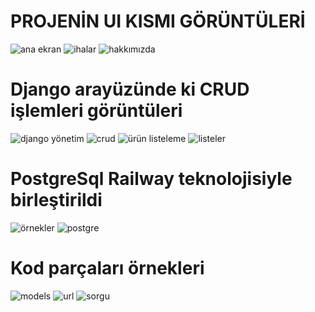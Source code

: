 <h1>PROJENİN UI KISMI GÖRÜNTÜLERİ</h1>  

![ana ekran](https://github.com/Berkaygulmez/BaykarIHAProject/assets/126198389/7ac353a1-81cb-4b38-8640-f7e46d073cb9)
![ihalar](https://github.com/Berkaygulmez/BaykarIHAProject/assets/126198389/64d5df60-105e-44b0-b709-8431cdc07a9c)
![hakkımızda](https://github.com/Berkaygulmez/BaykarIHAProject/assets/126198389/76df7b7b-927f-42df-909f-2d730cabca97)

<h1>Django arayüzünde ki CRUD işlemleri görüntüleri </h1>

![django yönetim](https://github.com/Berkaygulmez/BaykarIHAProject/assets/126198389/238f378e-6262-4f4e-88ba-9a1b7d04c6dd)
![crud](https://github.com/Berkaygulmez/BaykarIHAProject/assets/126198389/c447e28f-1174-441a-ab95-b026432218c6)
![ürün listeleme](https://github.com/Berkaygulmez/BaykarIHAProject/assets/126198389/d0b9558d-cab3-4e9b-b9f5-9ee85e002fd5)
![listeler](https://github.com/Berkaygulmez/BaykarIHAProject/assets/126198389/cd14c331-3a4b-404d-9b1f-e2be6136ae90)

<h1> PostgreSql Railway teknolojisiyle birleştirildi </h1>

![örnekler](https://github.com/Berkaygulmez/BaykarIHAProject/assets/126198389/e097113a-1eff-442b-982e-ecb78e48ed0f)
![postgre](https://github.com/Berkaygulmez/BaykarIHAProject/assets/126198389/8a7c8bc4-f65f-4f2e-8471-f2c2e31fa0f9)

<h1> Kod parçaları örnekleri </h1>

![models](https://github.com/Berkaygulmez/BaykarIHAProject/assets/126198389/1bfcfdb0-2776-45f7-87d7-c91ef3c99843)
![url](https://github.com/Berkaygulmez/BaykarIHAProject/assets/126198389/a3ca7335-1d0b-4a0f-93cf-1f715d676e6e)
![sorgu](https://github.com/Berkaygulmez/BaykarIHAProject/assets/126198389/d1dcf99f-d646-40b4-92f7-59942ddd297a)
